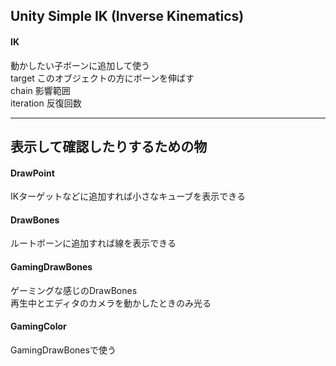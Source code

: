 ## Unity Simple IK (Inverse Kinematics)

#### IK
動かしたい子ボーンに追加して使う  
target このオブジェクトの方にボーンを伸ばす  
chain 影響範囲  
iteration 反復回数  

---
## 表示して確認したりするための物

#### DrawPoint
IKターゲットなどに追加すれば小さなキューブを表示できる  

#### DrawBones
ルートボーンに追加すれば線を表示できる  

#### GamingDrawBones
ゲーミングな感じのDrawBones  
再生中とエディタのカメラを動かしたときのみ光る  

#### GamingColor
GamingDrawBonesで使う  
